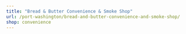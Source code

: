 ```yaml
---
title: "Bread & Butter Convenience & Smoke Shop"
url: /port-washington/bread-and-butter-convenience-and-smoke-shop/
shop: convenience
---
```

